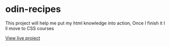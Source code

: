 # odin-recipes
This project will help me put my html knowledge into action, Once I finish it I ll move to CSS courses

<a href="https://navil01.github.io/odin-recipes/">View live project</a>

